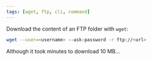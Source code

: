 ```yaml
---
tags: [wget, ftp, cli, command]
---
```


Download the content of an FTP folder with `wget`:

```bash
wget --user=<username> --ask-password -r ftp://<url>
```

Although it took minutes to download 10 MB...
